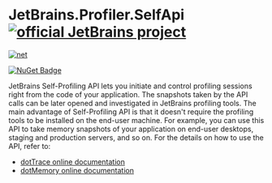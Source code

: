 # JetBrains.Profiler.SelfApi [![official JetBrains project](https://jb.gg/badges/official.svg)](https://confluence.jetbrains.com/display/ALL/JetBrains+on+GitHub)

[![net](https://github.com/JetBrains/profiler-self-api/actions/workflows/build-and-test.yml/badge.svg)](https://github.com/JetBrains/profiler-self-api/actions/workflows/build-and-test.yml)

[![NuGet Badge](https://buildstats.info/nuget/JetBrains.Profiler.SelfApi)](https://www.nuget.org/packages/JetBrains.Profiler.SelfApi)

JetBrains Self-Profiling API lets you initiate and control profiling sessions right from the code of your application.
The snapshots taken by the API calls can be later opened and investigated in JetBrains profiling tools.
The main advantage of Self-Profiling API is that it doesn't require the profiling tools to be installed on the end-user machine.
For example, you can use this API to take memory snapshots of your application on end-user desktops, staging and production servers, and so on.
For the details on how to use the API, refer to:
- [dotTrace online documentation](https://www.jetbrains.com/help/profiler/Profiling_Guidelines__Advanced_Profiling_Using_dotTrace_API.html#self-profiled-applications)
- [dotMemory online documentation](https://www.jetbrains.com/help/dotmemory/Profiling_Guidelines__Advanced_Profiling_Using_dotTrace_API.html#self-profiled-applications)
